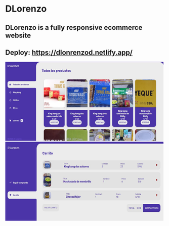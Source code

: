 # DLorenzo

## DLorenzo is a fully responsive ecommerce website
## Deploy: https://dlonrenzod.netlify.app/

<img src="./img/captura-1.jpg" width="500" height="250">
<img src="./img/captura-2.jpg" width="500" height="250">
